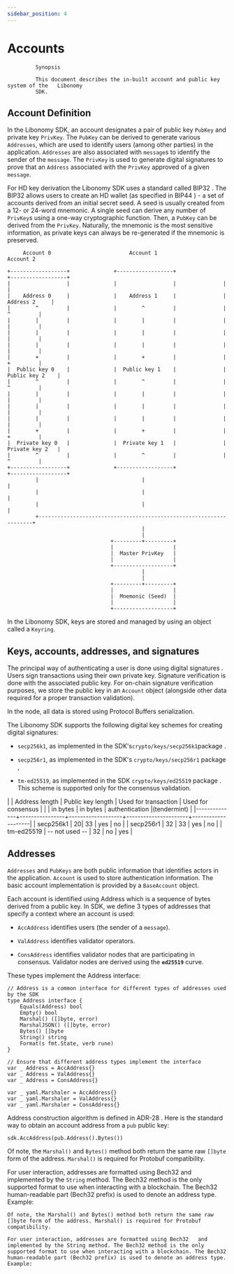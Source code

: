```yaml
---
sidebar_position: 4
---
```


# Accounts

```
         Synopsis

         This document describes the in-built account and public key system of the   Libonomy
         SDK.
```

## Account Definition

In the Libonomy SDK, an account designates a pair of public key `PubKey` and private key `PrivKey`. The `PubKey` can be derived to generate various `Addresses`, which are used to identify users (among other parties) in the application. `Addresses` are also associated with `message`s to identify the sender of the `message`. The `PrivKey` is used to generate digital signatures to prove that an `Address` associated with the `PrivKey` approved of a given `message`.

For HD key derivation the Libonomy SDK uses a standard called BIP32 . The BIP32 allows users to create an HD wallet (as specified in BIP44 ) - a set of accounts derived from an initial secret seed. A seed is usually created from a 12- or 24-word mnemonic. A single seed can derive any number of `PrivKey`s using a one-way cryptographic function. Then, a `PubKey` can be derived from the `PrivKey`. Naturally, the mnemonic is the most sensitive information, as private keys can always be re-generated if the mnemonic is preserved.

```
     Account 0                         Account 1                         Account 2

+------------------+              +------------------+               +------------------+
|                  |              |                  |               |                  |
|    Address 0     |              |    Address 1     |               |    Address 2     |
|        ^         |              |        ^         |               |        ^         |
|        |         |              |        |         |               |        |         |
|        |         |              |        |         |               |        |         |
|        |         |              |        |         |               |        |         |
|        +         |              |        +         |               |        +         |
|  Public key 0    |              |  Public key 1    |               |  Public key 2    |
|        ^         |              |        ^         |               |        ^         |
|        |         |              |        |         |               |        |         |
|        |         |              |        |         |               |        |         |
|        |         |              |        |         |               |        |         |
|        +         |              |        +         |               |        +         |
|  Private key 0   |              |  Private key 1   |               |  Private key 2   |
|        ^         |              |        ^         |               |        ^         |
+------------------+              +------------------+               +------------------+
         |                                 |                                  |
         |                                 |                                  |
         |                                 |                                  |
         +--------------------------------------------------------------------+
                                           |
                                           |
                                 +---------+---------+
                                 |                   |
                                 |  Master PrivKey   |
                                 |                   |
                                 +-------------------+
                                           |
                                           |
                                 +---------+---------+
                                 |                   |
                                 |  Mnemonic (Seed)  |
                                 |                   |
                                 +-------------------+

```

In the Libonomy SDK, keys are stored and managed by using an object called a `Keyring`.

## Keys, accounts, addresses, and signatures

The principal way of authenticating a user is done using digital signatures . Users sign transactions using their own private key. Signature verification is done with the associated public key. For on-chain signature verification purposes, we store the public key in an `Account` object (alongside other data required for a proper transaction validation).

In the node, all data is stored using Protocol Buffers serialization.

The Libonomy SDK supports the following digital key schemes for creating digital signatures:

-   `secp256k1`, as implemented in the SDK's`crypto/keys/secp256k1`package .

-   `secp256r1`, as implemented in the SDK's `crypto/keys/secp256r1` package ,

-   `tm-ed25519`, as implemented in the SDK `crypto/keys/ed25519` package . This scheme is supported only for the consensus validation.

| | Address length | Public key length | Used for transaction | Used for consensus | | | in bytes | in bytes | authentication |(tendermint) | |--------------+----------------+-------------------+----------------------+--------------------| | secp256k1 | 20| 33 | yes | no | | secp256r1 | 32 | 33 | yes | no | | tm-ed25519 | -- not used -- | 32 | no | yes |

## Addresses

`Addresses` and `PubKeys` are both public information that identifies actors in the application. `Account` is used to store authentication information. The basic account implementation is provided by a `BaseAccount` object.

Each account is identified using Address which is a sequence of bytes derived from a public key. In SDK, we define 3 types of addresses that specify a context where an account is used:

-   `AccAddress` identifies users (the sender of a `message`).

-   `ValAddress` identifies validator operators.

-   `ConsAddress` identifies validator nodes that are participating in consensus. Validator nodes are derived using the **`ed25519`** curve.

These types implement the Address interface:

```
// Address is a common interface for different types of addresses used by the SDK
type Address interface {
	Equals(Address) bool
	Empty() bool
	Marshal() ([]byte, error)
	MarshalJSON() ([]byte, error)
	Bytes() []byte
	String() string
	Format(s fmt.State, verb rune)
}

// Ensure that different address types implement the interface
var _ Address = AccAddress{}
var _ Address = ValAddress{}
var _ Address = ConsAddress{}

var _ yaml.Marshaler = AccAddress{}
var _ yaml.Marshaler = ValAddress{}
var _ yaml.Marshaler = ConsAddress{}

```

Address construction algorithm is defined in ADR-28 . Here is the standard way to obtain an account address from a `pub` public key:

```
sdk.AccAddress(pub.Address().Bytes())

```

Of note, the `Marshal()` and `Bytes()` method both return the same raw `[]byte` form of the address. `Marshal()` is required for Protobuf compatibility.

For user interaction, addresses are formatted using Bech32 and implemented by the `String` method. The Bech32 method is the only supported format to use when interacting with a blockchain. The Bech32 human-readable part (Bech32 prefix) is used to denote an address type. Example:

```
Of note, the Marshal() and Bytes() method both return the same raw []byte form of the address. Marshal() is required for Protobuf compatibility.

For user interaction, addresses are formatted using Bech32   and implemented by the String method. The Bech32 method is the only supported format to use when interacting with a blockchain. The Bech32 human-readable part (Bech32 prefix) is used to denote an address type. Example:
```
